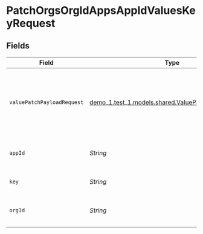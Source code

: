 # PatchOrgsOrgIdAppsAppIdValuesKeyRequest


## Fields

| Field                                                                                                   | Type                                                                                                    | Required                                                                                                | Description                                                                                             |
| ------------------------------------------------------------------------------------------------------- | ------------------------------------------------------------------------------------------------------- | ------------------------------------------------------------------------------------------------------- | ------------------------------------------------------------------------------------------------------- |
| `valuePatchPayloadRequest`                                                                              | [demo_1.test_1.models.shared.ValuePatchPayloadRequest](../../models/shared/ValuePatchPayloadRequest.md) | :heavy_check_mark:                                                                                      | At least `value` or `description` must be supplied. All other fields will be ignored.<br/><br/>         |
| `appId`                                                                                                 | *String*                                                                                                | :heavy_check_mark:                                                                                      | The Application ID.<br/><br/>                                                                           |
| `key`                                                                                                   | *String*                                                                                                | :heavy_check_mark:                                                                                      | The key to update.<br/><br/>                                                                            |
| `orgId`                                                                                                 | *String*                                                                                                | :heavy_check_mark:                                                                                      | The Organization ID.<br/><br/>                                                                          |